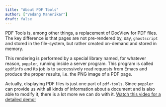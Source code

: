 ```yaml
---
title: "About PDF Tools"
author: ["Vedang Manerikar"]
draft: false
---
```


PDF Tools is, among other things, a replacement of DocView for PDF files. The key difference is that pages are not pre-rendered by, say, `ghostscript` and stored in the file-system, but rather created on-demand and stored in memory.

This rendering is performed by a special library named, for whatever reason, `poppler`, running inside a server program. This program is called `epdfinfo` and its job is to successively read requests from Emacs and produce the proper results, i.e. the PNG image of a PDF page.

Actually, displaying PDF files is just one part of `pdf-tools`. Since `poppler` can provide us with all kinds of information about a document and is also able to modify it, there is a lot more we can do with it. [Watch this video for a detailed demo!](https://www.dailymotion.com/video/x2bc1is)
